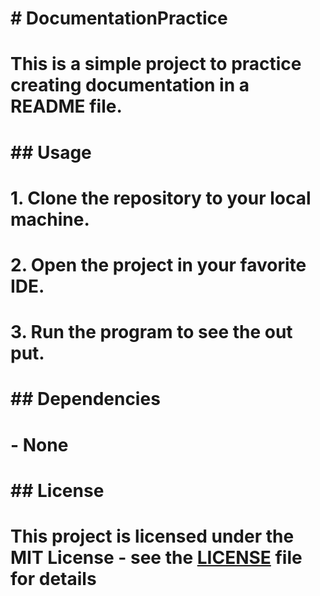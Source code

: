 # # DocumentationPractice
# This is a simple project to practice creating documentation in a README file.
#
# ## Usage
# 1. Clone the repository to your local machine.
# 2. Open the project in your favorite IDE.
# 3. Run the program to see the out put.
#
# ## Dependencies
# - None
#
# ## License
# This project is licensed under the MIT License - see the [LICENSE](LICENSE) file for details
